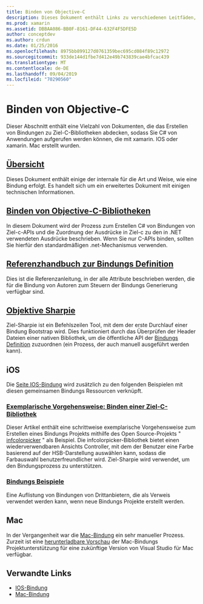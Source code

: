 ```yaml
---
title: Binden von Objective-C
description: Dieses Dokument enthält Links zu verschiedenen Leitfäden, in denen beschrieben C# wird, wie Bindungen mit dem Ziel-C-Code erstellt werden, sodass Entwickler in xamarin-Anwendungen offline-Bibliotheken verwenden können.
ms.prod: xamarin
ms.assetid: DBBAA086-BB0F-8161-DF44-632F4F5DFE5D
author: conceptdev
ms.author: crdun
ms.date: 01/25/2016
ms.openlocfilehash: 8975bb899127d0761359bec695cd084f89c12972
ms.sourcegitcommit: 933de144d1fbe7d412e49b743839cae4bfcac439
ms.translationtype: MT
ms.contentlocale: de-DE
ms.lasthandoff: 09/04/2019
ms.locfileid: "70290560"
---
```

# <a name="binding-objective-c"></a>Binden von Objective-C

Dieser Abschnitt enthält eine Vielzahl von Dokumenten, die das Erstellen von Bindungen zu Ziel-C-Bibliotheken abdecken, sodass Sie C# von Anwendungen aufgerufen werden können, die mit xamarin. IOS oder xamarin. Mac erstellt wurden.

## <a name="overviewcross-platformmaciosbindingoverviewmd"></a>[Übersicht](~/cross-platform/macios/binding/overview.md)

Dieses Dokument enthält einige der internale für die Art und Weise, wie eine Bindung erfolgt. Es handelt sich um ein erweitertes Dokument mit einigen technischen Informationen.

## <a name="binding-objective-c-librariescross-platformmaciosbindingobjective-c-librariesmd"></a>[Binden von Objective-C-Bibliotheken](~/cross-platform/macios/binding/objective-c-libraries.md)

In diesem Dokument wird der Prozess zum Erstellen C# von Bindungen von Ziel-c-APIs und die Zuordnung der Ausdrücke in Ziel-c zu den in .NET verwendeten Ausdrücke beschrieben.
Wenn Sie nur C-APIs binden, sollten Sie hierfür den standardmäßigen .net-Mechanismus verwenden.

## <a name="binding-definition-reference-guidecross-platformmaciosbindingbinding-types-referencemd"></a>[Referenzhandbuch zur Bindungs Definition](~/cross-platform/macios/binding/binding-types-reference.md)

Dies ist die Referenzanleitung, in der alle Attribute beschrieben werden, die für die Bindung von Autoren zum Steuern der Bindungs Generierung verfügbar sind.


## <a name="objective-sharpiecross-platformmaciosbindingobjective-sharpieindexmd"></a>[Objektive Sharpie](~/cross-platform/macios/binding/objective-sharpie/index.md)

Ziel-Sharpie ist ein Befehlszeilen Tool, mit dem der erste Durchlauf einer Bindung Bootstrap wird. Dies funktioniert durch das Überprüfen der Header Dateien einer nativen Bibliothek, um die öffentliche API der [Bindungs Definition](~/cross-platform/macios/binding/objective-c-libraries.md) zuzuordnen (ein Prozess, der auch manuell ausgeführt werden kann).

## <a name="ios"></a>iOS

Die [Seite IOS-Bindung](~/ios/platform/binding-objective-c/index.md) wird zusätzlich zu den folgenden Beispielen mit diesen gemeinsamen Bindungs Ressourcen verknüpft.

### <a name="walkthrough-binding-an-objective-c-libraryiosplatformbinding-objective-cwalkthroughmd"></a>[Exemplarische Vorgehensweise: Binden einer Ziel-C-Bibliothek](~/ios/platform/binding-objective-c/walkthrough.md)

Dieser Artikel enthält eine schrittweise exemplarische Vorgehensweise zum Erstellen eines Bindungs Projekts mithilfe des Open Source-Projekts " [infcolorpicker](https://github.com/InfinitApps/InfColorPicker) " als Beispiel. Die infcolorpicker-Bibliothek bietet einen wiederverwendbaren Ansichts Controller, mit dem der Benutzer eine Farbe basierend auf der HSB-Darstellung auswählen kann, sodass die Farbauswahl benutzerfreundlicher wird. Ziel-Sharpie wird verwendet, um den Bindungsprozess zu unterstützen.

### <a name="binding-sampleshttpsgithubcommonomonotouch-bindings"></a>[Bindungs Beispiele](https://github.com/mono/monotouch-bindings)

Eine Auflistung von Bindungen von Drittanbietern, die als Verweis verwendet werden kann, wenn neue Bindungs Projekte erstellt werden.

## <a name="mac"></a>Mac

In der Vergangenheit war die [Mac-Bindung](~/mac/platform/binding.md) ein sehr manueller Prozess. Zurzeit ist eine [herunterladbare Vorschau](https://forums.xamarin.com/discussion/59760/xamarin-mac-binding-project-preview) der Mac-Bindungs Projektunterstützung für eine zukünftige Version von Visual Studio für Mac verfügbar.

## <a name="related-links"></a>Verwandte Links

- [IOS-Bindung](~/ios/platform/binding-objective-c/index.md)
- [Mac-Bindung](~/mac/platform/binding.md)
